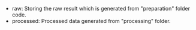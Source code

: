 - raw: Storing the raw result which is generated from "preparation" folder code. 
- processed: Processed data generated from "processing" folder.
